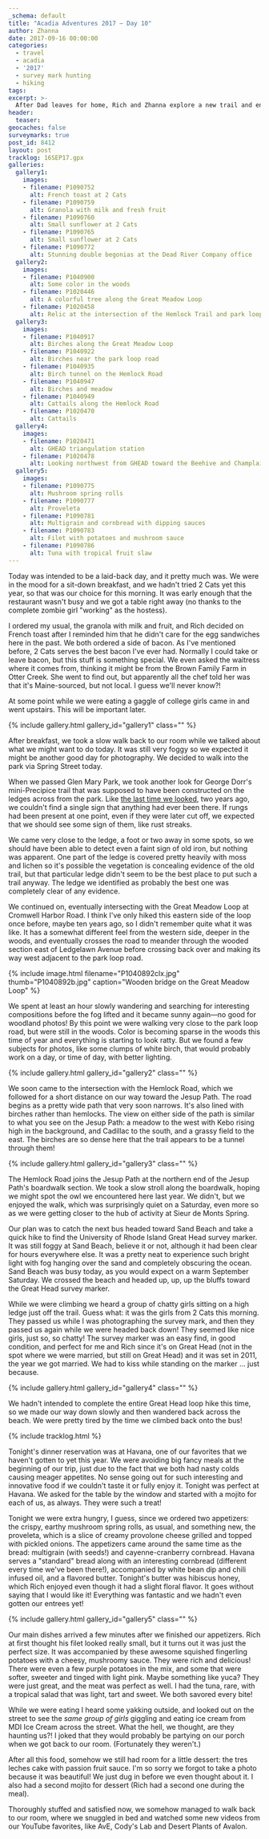 ```yaml
---
_schema: default
title: "Acadia Adventures 2017 – Day 10"
author: Zhanna
date: 2017-09-16 00:00:00
categories:
  - travel
  - acadia
  - '2017'
  - survey mark hunting
  - hiking
tags:
excerpt: >-
  After Dad leaves for home, Rich and Zhanna explore a new trail and enjoy another excellent dinner in Southwest Harbor!
header:
  teaser:
geocaches: false
surveymarks: true
post_id: 8412
layout: post
tracklog: 16SEP17.gpx
galleries:
  gallery1:
    images:
    - filename: P1090752
      alt: French toast at 2 Cats
    - filename: P1090759
      alt: Granola with milk and fresh fruit
    - filename: P1090760
      alt: Small sunflower at 2 Cats      
    - filename: P1090765
      alt: Small sunflower at 2 Cats 
    - filename: P1090772
      alt: Stunning double begonias at the Dead River Company office
  gallery2:
    images:
    - filename: P1040900
      alt: Some color in the woods
    - filename: P1020446
      alt: A colorful tree along the Great Meadow Loop
    - filename: P1020458
      alt: Relic at the intersection of the Hemlock Trail and park loop road
  gallery3:
    images:
    - filename: P1040917
      alt: Birches along the Great Meadow Loop
    - filename: P1040922
      alt: Birches near the park loop road
    - filename: P1040935
      alt: Birch tunnel on the Hemlock Road 
    - filename: P1040947
      alt: Birches and meadow  
    - filename: P1040949
      alt: Cattails along the Hemlock Road
    - filename: P1020470
      alt: Cattails
  gallery4:
    images:
    - filename: P1020471
      alt: GHEAD triangulation station
    - filename: P1020478
      alt: Looking northwest from GHEAD toward the Beehive and Champlain Mountain
  gallery5:
    images:
    - filename: P1090775
      alt: Mushroom spring rolls
    - filename: P1090777
      alt: Proveleta
    - filename: P1090781
      alt: Multigrain and cornbread with dipping sauces      
    - filename: P1090783
      alt: Filet with potatoes and mushroom sauce
    - filename: P1090786
      alt: Tuna with tropical fruit slaw                        
---
```


Today was intended to be a laid-back day, and it pretty much was. We were in the mood for a sit-down breakfast, and we hadn't tried 2 Cats yet this year, so that was our choice for this morning. It was early enough that the restaurant wasn't busy and we got a table right away (no thanks to the complete zombie girl "working" as the hostess). 

I ordered my usual, the granola with milk and fruit, and Rich decided on French toast after I reminded him that he didn't care for the egg sandwiches here in the past. We both ordered a side of bacon. As I've mentioned before, 2 Cats serves the best bacon I've ever had. Normally I could take or leave bacon, but this stuff is something special. We even asked the waitress where it comes from, thinking it might be from the Brown Family Farm in Otter Creek. She went to find out, but apparently all the chef told her was that it's Maine-sourced, but not local. I guess we'll never know?! 

At some point while we were eating a gaggle of college girls came in and went upstairs. This will be important later.

{% include gallery.html gallery_id="gallery1" class="" %}

After breakfast, we took a slow walk back to our room while we talked about what we might want to do today.  It was still very foggy so we expected it might be another good day for photography. We decided to walk into the park via Spring Street today. 

When we passed Glen Mary Park, we took another look for George Dorr's mini-Precipice trail that was supposed to have been constructed on the ledges across from the park. Like [the last time we looked](https://planetzhanna.com/adventures/2015/09/17/acadia-adventures-2015-day-9/), two years ago, we couldn't find a single sign that anything had ever been there. If rungs had been present at one point, even if they were later cut off, we expected that we should see some sign of them, like rust streaks. 

We came very close to the ledge, a foot or two away in some spots, so we should have been able to detect even a faint sign of old iron, but nothing was apparent. One part of the ledge is covered pretty heavily with moss and lichen so it's possible the vegetation is concealing evidence of the old trail, but that particular ledge didn't seem to be the best place to put such a trail anyway. The ledge we identified as probably the best one was completely clear of any evidence.

We continued on, eventually intersecting with the Great Meadow Loop at Cromwell Harbor Road. I think I've only hiked this eastern side of the loop once before, maybe ten years ago, so I didn't remember quite what it was like. It has a somewhat different feel from the western side, deeper in the woods, and eventually crosses the road to meander through the wooded section east of Ledgelawn Avenue before crossing back over and making its way west adjacent to the park loop road. 

{% include image.html filename="P1040892clx.jpg" thumb="P1040892b.jpg" caption="Wooden bridge on the Great Meadow Loop" %}

We spent at least an hour slowly wandering and searching for interesting compositions before the fog lifted and it became sunny again—no good for woodland photos! By this point we were walking very close to the park loop road, but were still in the woods. Color is becoming sparse in the woods this time of year and everything is starting to look ratty. But we found a few subjects for photos, like some clumps of white birch, that would probably work on a day, or time of day, with better lighting. 

{% include gallery.html gallery_id="gallery2" class="" %}

We soon came to the intersection with the Hemlock Road, which we followed for a short distance on our way toward the Jesup Path. The road begins as a pretty wide path that very soon narrows. It's also lined with birches rather than hemlocks. The view on either side of the path is similar to what you see on the Jesup Path: a meadow to the west with Kebo rising high in the background, and Cadillac to the south, and a grassy field to the east. The birches are so dense here that the trail appears to be a tunnel through them!

{% include gallery.html gallery_id="gallery3" class="" %}

The Hemlock Road joins the Jesup Path at the northern end of the Jesup Path's boardwalk section. We took a slow stroll along the boardwalk, hoping we might spot the owl we encountered here last year. We didn't, but we enjoyed the walk, which was surprisingly quiet on a Saturday, even more so as we were getting closer to the hub of activity at Sieur de Monts Spring.

Our plan was to catch the next bus headed toward Sand Beach and take a quick hike to find the University of Rhode Island Great Head survey marker. It was still foggy at Sand Beach, believe it or not, although it had been clear for hours everywhere else. It was a pretty neat to experience such bright light with fog hanging over the sand and completely obscuring the ocean. Sand Beach was busy today, as you would expect on a warm September Saturday. We crossed the beach and headed up, up, up the bluffs toward the Great Head survey marker. 

While we were climbing we heard a group of chatty girls sitting on a high ledge just off the trail. Guess what: it was the girls from 2 Cats this morning. They passed us while I was photographing the survey mark, and then they passed us again while we were headed back down! They seemed like nice girls, just so, so chatty! The survey marker was an easy find, in good condition, and perfect for me and Rich since it's on Great Head (not in the spot where we were married, but still on Great Head) and it was set in 2011, the year we got married. We had to kiss while standing on the marker ... just because.

{% include gallery.html gallery_id="gallery4" class="" %}

We hadn't intended to complete the entire Great Head loop hike this time, so we made our way down slowly and then wandered back across the beach. We were pretty tired by the time we climbed back onto the bus!

{% include tracklog.html %}

Tonight's dinner reservation was at Havana, one of our favorites that we haven't gotten to yet this year.  We were avoiding big fancy meals at the beginning of our trip, just due to the fact that we both had nasty colds causing meager appetites. No sense going out for such interesting and innovative food if we couldn't taste it or fully enjoy it. Tonight was perfect at Havana. We asked for the table by the window and started with a mojito for each of us, as always. They were such a treat! 

Tonight we were extra hungry, I guess, since we ordered two appetizers: the crispy, earthy mushroom spring rolls, as usual, and something new, the proveleta, which is a slice of creamy provolone cheese grilled and topped with pickled onions. The appetizers came around the same time as the bread: multigrain (with seeds!) and cayenne-cranberry cornbread. Havana serves a "standard" bread along with an interesting cornbread (different every time we've been there!), accompanied by white bean dip and chili infused oil, and a flavored butter.  Tonight's butter was hibiscus honey, which Rich enjoyed even though it had a slight floral flavor. It goes without saying that I would like it! Everything was fantastic and we hadn't even gotten our entrees yet!

{% include gallery.html gallery_id="gallery5" class="" %}

Our main dishes arrived a few minutes after we finished our appetizers.  Rich at first thought his filet looked really small, but it turns out it was just the perfect size. It was accompanied by these awesome squished fingerling potatoes with a cheesy, mushroomy sauce. They were rich and delicious! There were even a few purple potatoes in the mix, and some that were softer, sweeter and tinged with light pink. Maybe something like yuca? They were just great, and the meat was perfect as well. I had the tuna, rare, with a tropical salad that was light, tart and sweet. We both savored every bite! 

While we were eating I heard some yakking outside, and looked out on the street to see the _same group of girls_ giggling and eating ice cream from MDI Ice Cream across the street. What the hell, we thought, are they haunting us?! I joked that they would probably be partying on our porch when we got back to our room. (Fortunately they weren't.)

After all this food, somehow we still had room for a little dessert: the tres leches cake with passion fruit sauce. I'm so sorry we forgot to take a photo because it was beautiful! We just dug in before we even thought about it. I also had a second mojito for dessert (Rich had a second one during the meal).

Thoroughly stuffed and satisfied now, we somehow managed to walk back to our room, where we snuggled in bed and watched some new videos from our YouTube favorites, like AvE, Cody's Lab and Desert Plants of Avalon.
